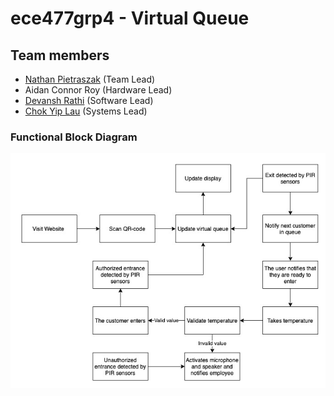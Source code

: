 # ece477grp4 - Virtual Queue
## Team members
* [Nathan Pietraszak](https://github.com/natepzak) (Team Lead)
* Aidan Connor Roy (Hardware Lead)
* [Devansh Rathi](https://github.com/DevanshRathi1) (Software Lead)
* [Chok Yip Lau](https://github.com/lauchokyip) (Systems Lead)

### Functional Block Diagram
![Functional Block Diagram](image1.png)
